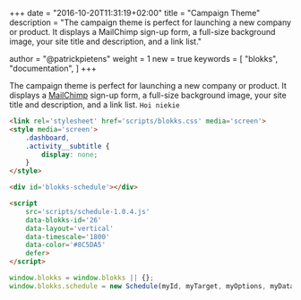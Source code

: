 +++
date            = "2016-10-20T11:31:19+02:00"
title           = "Campaign Theme"
description     = "The campaign theme is perfect for launching a new company or product. It displays a MailChimp sign-up form, a full-size background image, your site title and description, and a link list."

author          = "@patrickpietens"
weight          = 1
new             = true
keywords        = [
    "blokks",
    "documentation",
]
+++

The campaign theme is perfect for launching a new company or product. It displays a [MailChimp](http://www.mailchimp.com) sign-up form, a full-size background image, your site title and description, and a link list. `Hoi niekie`

~~~html
<link rel='stylesheet' href='scripts/blokks.css' media='screen'>
<style media='screen'>
    .dashboard,
    .activity__subtitle {
        display: none;
    }
</style>
~~~

~~~html
<div id='blokks-schedule'></div>
~~~

~~~html
<script
    src='scripts/schedule-1.0.4.js'
    data-blokks-id='26'
    data-layout='vertical'
    data-timescale='1800'
    data-color='#8C5DA5'
    defer>
</script>
~~~

~~~JavaScript
window.blokks = window.blokks || {};
window.blokks.schedule = new Schedule(myId, myTarget, myOptions, myData); const schedule = myIdentifier;
~~~
